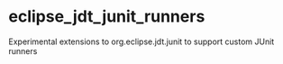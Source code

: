 eclipse_jdt_junit_runners
=========================

Experimental extensions to org.eclipse.jdt.junit to support custom JUnit runners